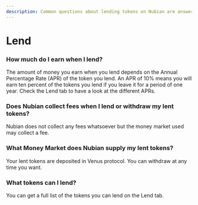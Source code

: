 ```yaml
---
description: Common questions about lending tokens on Nubian are answered here.
---
```


# Lend

### How much do I earn when I lend?

The amount of money you earn when you lend depends on the Annual Percentage Rate \(APR\) of the token you lend. An APR of 10% means you will earn ten percent of the tokens you lend if you leave it for a period of one year. Check the Lend tab to have a look at the different APRs.

### Does Nubian collect fees when I lend or withdraw my lent tokens?

Nubian does not collect any fees whatsoever but the money market used may collect a fee.

### What Money Market does Nubian supply my lent tokens?

Your lent tokens are deposited in Venus protocol. You can withdraw at any time you want.

### What tokens can I lend?

You can get a full list of the tokens you can lend on the Lend tab.

